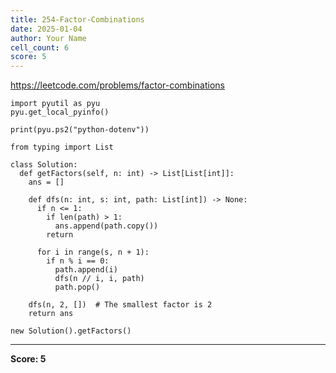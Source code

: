 ```yaml
---
title: 254-Factor-Combinations
date: 2025-01-04
author: Your Name
cell_count: 6
score: 5
---
```


https://leetcode.com/problems/factor-combinations


```
import pyutil as pyu
pyu.get_local_pyinfo()
```


```
print(pyu.ps2("python-dotenv"))
```


```
from typing import List
```


```
class Solution:
  def getFactors(self, n: int) -> List[List[int]]:
    ans = []

    def dfs(n: int, s: int, path: List[int]) -> None:
      if n <= 1:
        if len(path) > 1:
          ans.append(path.copy())
        return

      for i in range(s, n + 1):
        if n % i == 0:
          path.append(i)
          dfs(n // i, i, path)
          path.pop()

    dfs(n, 2, [])  # The smallest factor is 2
    return ans
```


```
new Solution().getFactors()
```


---
**Score: 5**